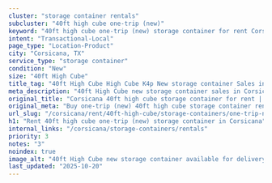 ```yaml
---
cluster: "storage container rentals"
subcluster: "40ft high cube one-trip (new)"
keyword: "40ft high cube one-trip (new) storage container for rent Corsicana, TX"
intent: "Transactional-Local"
page_type: "Location-Product"
city: "Corsicana, TX"
service_type: "storage container"
condition: "New"
size: "40ft High Cube"
title_tag: "40ft High Cube High Cube K4p New storage container Sales in Corsicana | LC Container"
meta_description: "40ft High Cube new storage container sales in Corsicana. High cube containers with extra height. Fast delivery, competitive pricing. Serving storage containers area. Quote ID: 4MK. Call (214) 524-4168 for your free quote today."
original_title: "Corsicana 40ft high cube storage container for rent | LC"
original_meta: "Buy one-trip (new) 40ft high cube storage container rent with local delivery in Corsicana, TX. LC Container — local Since 2003. Request a fast quote today."
url_slug: "/corsicana/rent/40ft-high-cube/storage-containers/one-trip-new"
h1: "Rent 40ft high cube one-trip (new) storage container in Corsicana"
internal_links: "/corsicana/storage-containers/rentals"
priority: 3
notes: "3"
noindex: true
image_alt: "40ft High Cube new storage container available for delivery in Corsicana"
last_updated: "2025-10-20"
---
```


<!-- TODO: Add unique city/inventory copy, images, and internal links here. -->
